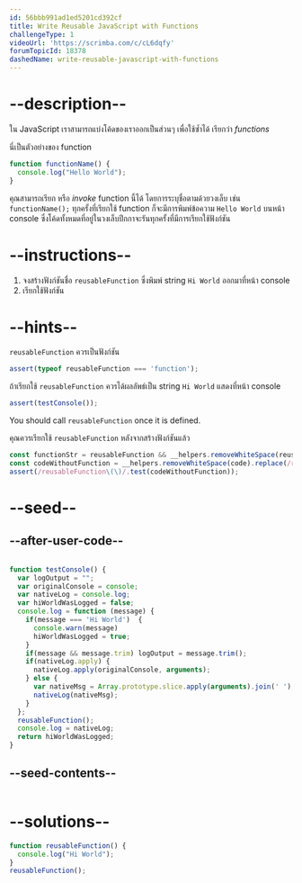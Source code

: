 ```yaml
---
id: 56bbb991ad1ed5201cd392cf
title: Write Reusable JavaScript with Functions
challengeType: 1
videoUrl: 'https://scrimba.com/c/cL6dqfy'
forumTopicId: 18378
dashedName: write-reusable-javascript-with-functions
---
```


# --description--

ใน JavaScript เราสามารถแบ่งโค้ดของเราออกเป็นส่วนๆ เพื่อใช้ซ้ำได้ เรียกว่า <dfn>functions</dfn>

นี่เป็นตัวอย่างของ function

```js
function functionName() {
  console.log("Hello World");
}
```

คุณสามารถเรียก หรือ <dfn>invoke</dfn> function นี้ได้ โดยการระบุชื่อตามด้วยวงเล็บ เช่น `functionName();` ทุกครั้งที่เรียกใช้ function ก็จะมีการพิมพ์ข้อความ `Hello World` บนหน้า console ซึ่งโค้ดทั้งหมดที่อยู่ในวงเล็บปีกกาจะรันทุกครั้งที่มีการเรียกใช้ฟังก์ชัน

# --instructions--

<ol>
  <li>
    จงสร้างฟังก์ชันชื่อ <code>reusableFunction</code> ซึ่งพิมพ์ string <code>Hi World</code> ออกมาที่หน้า console
  </li>
  <li>
    เรียกใช้ฟังก์ชัน
  </li>
</ol>

# --hints--

`reusableFunction` ควรเป็นฟังก์ชัน

```js
assert(typeof reusableFunction === 'function');
```

ถ้าเรียกใช้ `reusableFunction` ควรได้ผลลัพธ์เป็น string `Hi World` แสดงที่หน้า console

```js
assert(testConsole());
```

You should call `reusableFunction` once it is defined.

คุณควรเรียกใช้ `reusableFunction` หลังจากสร้างฟังก์ชันแล้ว

```js
const functionStr = reusableFunction && __helpers.removeWhiteSpace(reusableFunction.toString());
const codeWithoutFunction = __helpers.removeWhiteSpace(code).replace(/reusableFunction\(\)\{/g, '');
assert(/reusableFunction\(\)/.test(codeWithoutFunction));
```

# --seed--

## --after-user-code--

```js

function testConsole() {
  var logOutput = "";
  var originalConsole = console;
  var nativeLog = console.log;
  var hiWorldWasLogged = false;
  console.log = function (message) {
    if(message === 'Hi World')  {
      console.warn(message)
      hiWorldWasLogged = true;
    }
    if(message && message.trim) logOutput = message.trim();
    if(nativeLog.apply) {
      nativeLog.apply(originalConsole, arguments);
    } else {
      var nativeMsg = Array.prototype.slice.apply(arguments).join(' ');
      nativeLog(nativeMsg);
    }
  };
  reusableFunction();
  console.log = nativeLog;
  return hiWorldWasLogged;
}

```

## --seed-contents--

```js

```

# --solutions--

```js
function reusableFunction() {
  console.log("Hi World");
}
reusableFunction();
```
